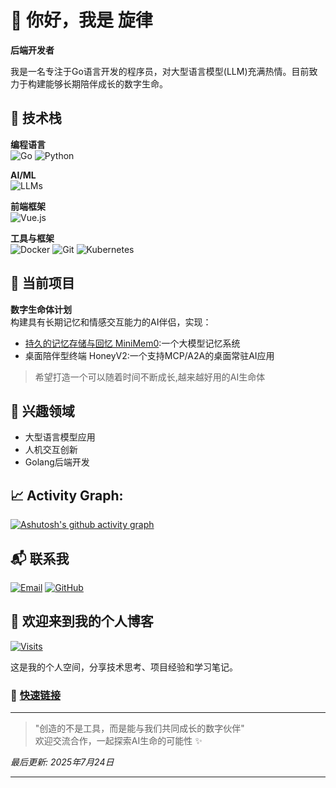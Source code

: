 # 🌟 你好，我是 旋律

**后端开发者**

我是一名专注于Go语言开发的程序员，对大型语言模型(LLM)充满热情。目前致力于构建能够长期陪伴成长的数字生命。

## 🔧 技术栈

**编程语言**  
![Go](https://img.shields.io/badge/Go-00ADD8?logo=go&logoColor=white)
![Python](https://img.shields.io/badge/Python-3776AB?logo=python&logoColor=white)

**AI/ML**  
![LLMs](https://img.shields.io/badge/LLMs-FF6F00?logo=openai&logoColor=white)

**前端框架**  
![Vue.js](https://img.shields.io/badge/Vue.js-4FC08D?logo=vuedotjs&logoColor=white)

**工具与框架**  
![Docker](https://img.shields.io/badge/Docker-2496ED?logo=docker&logoColor=white)
![Git](https://img.shields.io/badge/Git-F05032?logo=git&logoColor=white)
![Kubernetes](https://img.shields.io/badge/Kubernetes-326CE5?logo=kubernetes&logoColor=white)

## 🚀 当前项目

**数字生命体计划**  
构建具有长期记忆和情感交互能力的AI伴侣，实现：
- [持久的记忆存储与回忆 MiniMem0](https://github.com/xuanlv2002/miniMem0):一个大模型记忆系统
- 桌面陪伴型终端 HoneyV2:一个支持MCP/A2A的桌面常驻AI应用

> 希望打造一个可以随着时间不断成长,越来越好用的AI生命体

## 🌱 兴趣领域
- 大型语言模型应用
- 人机交互创新
- Golang后端开发


## 📈 Activity Graph:

[![Ashutosh's github activity graph](https://github-readme-activity-graph.vercel.app/graph?username=xuanlv2002&theme=react-dark)](https://github.com/czasg/github-readme-activity-graph)

## 📬 联系我

[![Email](https://img.shields.io/badge/邮箱联系-D14836?logo=gmail&logoColor=white)](mailto:2314709037@qq.com)
[![GitHub](https://img.shields.io/badge/GitHub-关注-181717?logo=github&logoColor=white)](https://github.com/xuanlv2002)


## 🌟 欢迎来到我的个人博客

[![Visits](https://komarev.com/ghpvc/?username=xuanlv2002&label=博客访问量&color=blue)](https://xuanlv2002.github.io/selfSpace.github.io/)

这是我的个人空间，分享技术思考、项目经验和学习笔记。

### 🔗 [快速链接](https://xuanlv2002.github.io/selfSpace.github.io/)

---

> "创造的不是工具，而是能与我们共同成长的数字伙伴"  
> 欢迎交流合作，一起探索AI生命的可能性 ✨

*最后更新: 2025年7月24日*

---

